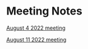 # Meeting Notes

[August 4 2022 meeting](notes/august-4-2022.md)

[August 11 2022 meeting](notes/august-11-2022.md)
